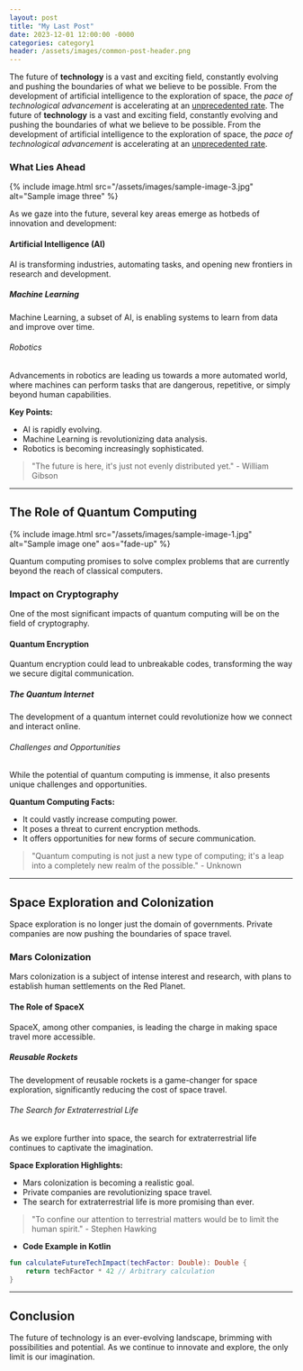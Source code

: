 ```yaml
---
layout: post
title: "My Last Post"
date: 2023-12-01 12:00:00 -0000
categories: category1
header: /assets/images/common-post-header.png
---
```


The future of **technology** is a vast and exciting field, constantly evolving and pushing the boundaries of what we believe to be possible. From the development of artificial intelligence to the exploration of space, the *pace of technological advancement* is accelerating at an <u>unprecedented rate</u>. The future of **technology** is a vast and exciting field, constantly evolving and pushing the boundaries of what we believe to be possible. From the development of artificial intelligence to the exploration of space, the *pace of technological advancement* is accelerating at an <u>unprecedented rate</u>.

### What Lies Ahead

{% include image.html src="/assets/images/sample-image-3.jpg" alt="Sample image three" %}

As we gaze into the future, several key areas emerge as hotbeds of innovation and development:

#### Artificial Intelligence (AI)
AI is transforming industries, automating tasks, and opening new frontiers in research and development.

##### Machine Learning
Machine Learning, a subset of AI, is enabling systems to learn from data and improve over time.

###### Robotics
Advancements in robotics are leading us towards a more automated world, where machines can perform tasks that are dangerous, repetitive, or simply beyond human capabilities.

**Key Points:**
- AI is rapidly evolving.
- Machine Learning is revolutionizing data analysis.
- Robotics is becoming increasingly sophisticated.

> "The future is here, it's just not evenly distributed yet." - William Gibson

---

## The Role of Quantum Computing

{% include image.html src="/assets/images/sample-image-1.jpg" alt="Sample image one" aos="fade-up" %}

Quantum computing promises to solve complex problems that are currently beyond the reach of classical computers.

### Impact on Cryptography
One of the most significant impacts of quantum computing will be on the field of cryptography.

#### Quantum Encryption
Quantum encryption could lead to unbreakable codes, transforming the way we secure digital communication.

##### The Quantum Internet
The development of a quantum internet could revolutionize how we connect and interact online.

###### Challenges and Opportunities
While the potential of quantum computing is immense, it also presents unique challenges and opportunities.

**Quantum Computing Facts:**
- It could vastly increase computing power.
- It poses a threat to current encryption methods.
- It offers opportunities for new forms of secure communication.

> "Quantum computing is not just a new type of computing; it's a leap into a completely new realm of the possible." - Unknown

---

## Space Exploration and Colonization
Space exploration is no longer just the domain of governments. Private companies are now pushing the boundaries of space travel.

### Mars Colonization
Mars colonization is a subject of intense interest and research, with plans to establish human settlements on the Red Planet.

#### The Role of SpaceX
SpaceX, among other companies, is leading the charge in making space travel more accessible.

##### Reusable Rockets
The development of reusable rockets is a game-changer for space exploration, significantly reducing the cost of space travel.

###### The Search for Extraterrestrial Life
As we explore further into space, the search for extraterrestrial life continues to captivate the imagination.

**Space Exploration Highlights:**
- Mars colonization is becoming a realistic goal.
- Private companies are revolutionizing space travel.
- The search for extraterrestrial life is more promising than ever.

> "To confine our attention to terrestrial matters would be to limit the human spirit." - Stephen Hawking

* **Code Example in Kotlin**

```kotlin
fun calculateFutureTechImpact(techFactor: Double): Double {
    return techFactor * 42 // Arbitrary calculation
}
```

---

## Conclusion
The future of technology is an ever-evolving landscape, brimming with possibilities and potential. As we continue to innovate and explore, the only limit is our imagination.